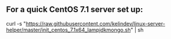 ## For a quick CentOS 7.1 server set up:
curl -s "https://raw.githubusercontent.com/kelindev/linux-server-helper/master/init_centos_7.1x64_lampjdkmongo.sh" | sh
